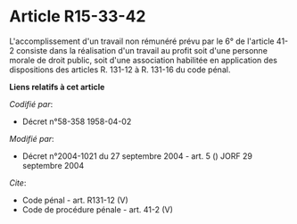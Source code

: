 # Article R15-33-42

L'accomplissement d'un travail non rémunéré prévu par le 6° de l'article 41-2 consiste dans la réalisation d'un travail au
profit soit d'une personne morale de droit public, soit d'une association habilitée en application des dispositions des
articles R. 131-12 à R. 131-16 du code pénal.

**Liens relatifs à cet article**

_Codifié par_:

  - Décret n°58-358 1958-04-02

_Modifié par_:

  - Décret n°2004-1021 du 27 septembre 2004 - art. 5 () JORF 29 septembre 2004

_Cite_:

  - Code pénal - art. R131-12 (V)
  - Code de procédure pénale - art. 41-2 (V)
